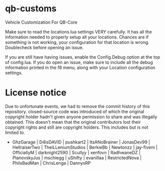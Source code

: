 # qb-customs
Vehicle Customization For QB-Core

Make sure to read the locations.lua settings VERY carefully. It has all the information needed to properly setup all your locations. Chances are if something is not working, your configuration for that location is wrong. Doublecheck before opening an issue.

If you are still have having issues, enable the Config.Debug option at the top of config.lua. If you do open an issue, make sure to include all the debug information printed in the f8 menu, along with your Location configuration settings.

# License notice
Due to unfortunate events, we had to remove the commit history of this repository. closed-source code was introduced of which the original copyright holder hadn't given anyone permission to share and was illegally obtained. This doesn't mean that the original contributors lost their copyright rights and still are copyright holders. This includes but is not limited to.
- GhzGarage | D4isDAVID | pushkart2 | ItsANoBrainer | JonasDev99 | HellraiserTwo | TheiLLeniumStudios | BerkieBb | Newtonzz | jay-fivem | OfficiallyM | darknight2590 | Scullyy | xenfovn | RadhwaneDZ | PlanovskyJus | mschiegg | uShifty | evanillaa | RestrictedNova | PhilsBadMan | ChrisLenga | DannysRP

